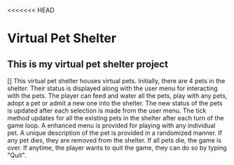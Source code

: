 <<<<<<< HEAD
# Virtual Pet Shelter
## This is my virtual pet shelter project
 
 [] This virtual pet shelter houses virtual pets. Initially, there are 4 pets in the 	shelter. Their status is displayed along with the user menu for interacting with the pets. The player can feed and water all the pets, play with any pets, adopt a pet or admit a new one into the shelter. The new status of the pets is updated after each selection is made from the user menu. The tick method updates for all the existing pets in the shelter after each turn of the game loop. A enhanced menu is provided for playing with any individual pet. A unique description of the pet is provided in a randomized manner. If any pet dies, they are removed from the shelter. If all pets die, the game is over. If anytime, the player wants to quit the game, they can do so by typing "Quit".
	 

